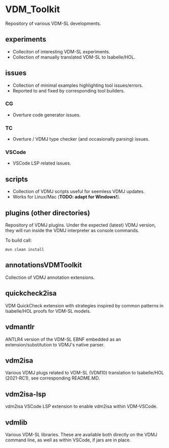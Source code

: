 # VDM_Toolkit
Repository of various VDM-SL developments.

## experiments

* Colleciton of interesting VDM-SL experiments. 
* Collection of manually translated VDM-SL to Isabelle/HOL. 

## issues 

* Collection of minimal examples highlighting tool issues/errors. 
* Reported to and fixed by corresponding tool builders.

### CG

* Overture code generator issues. 

### TC

* Overture / VDMJ type checker (and occasionally parsing) issues.

### VSCode 

* VSCode LSP related issues. 

## scripts 

* Collection of VDMJ scripts useful for seemless VDMJ updates. 
* Works for Linux/Mac (**TODO: adapt for Windows!**). 

## plugins (other directories)

Repository of VDMJ plugins. Under the expected (latest) VDMJ version, they will run inside the VDMJ interpreter as console commands. 

To build call: 

```
mvn clean install
```

## annotationsVDMToolkit
Collection of VDMJ annotation extensions.

## quickcheck2isa
VDM QuickCheck extension with strategies inspired by common patterns in Isabelle/HOL proofs for VDM-SL models. 

## vdmantlr
ANTLR4 version of the VDM-SL EBNF embedded as an extension/substitution to VDMJ's native parser. 

## vdm2isa
Various VDMJ plugs related to VDM-SL (VDM10) translation to Isabelle/HOL (2021-RC1), see corresponding README.MD.

## vdm2isa-lsp
vdm2isa VSCode LSP extension to enable vdm2isa within VDM-VSCode.

## vdmlib
Various VDM-SL libraries. These are available both directly on the VDMJ command line, as well as within VSCode, if jars are in place. 


